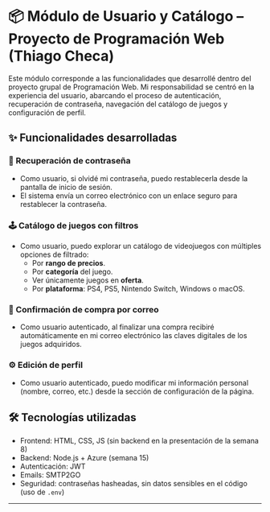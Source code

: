 # 📦 Módulo de Usuario y Catálogo – Proyecto de Programación Web (Thiago Checa)

Este módulo corresponde a las funcionalidades que desarrollé dentro del proyecto grupal de Programación Web. Mi responsabilidad se centró en la experiencia del usuario, abarcando el proceso de autenticación, recuperación de contraseña, navegación del catálogo de juegos y configuración de perfil.

## ✨ Funcionalidades desarrolladas

### 🔐 Recuperación de contraseña

-   Como usuario, si olvidé mi contraseña, puedo restablecerla desde la pantalla de inicio de sesión.
-   El sistema envía un correo electrónico con un enlace seguro para restablecer la contraseña.

### 🕹️ Catálogo de juegos con filtros

-   Como usuario, puedo explorar un catálogo de videojuegos con múltiples opciones de filtrado:
    -   Por **rango de precios**.
    -   Por **categoría** del juego.
    -   Ver únicamente juegos en **oferta**.
    -   Por **plataforma**: PS4, PS5, Nintendo Switch, Windows o macOS.

### 📧 Confirmación de compra por correo

-   Como usuario autenticado, al finalizar una compra recibiré automáticamente en mi correo electrónico las claves digitales de los juegos adquiridos.

### ⚙️ Edición de perfil

-   Como usuario autenticado, puedo modificar mi información personal (nombre, correo, etc.) desde la sección de configuración de la página.

## 🛠️ Tecnologías utilizadas

-   Frontend: HTML, CSS, JS (sin backend en la presentación de la semana 8)
-   Backend: Node.js + Azure (semana 15)
-   Autenticación: JWT
-   Emails: SMTP2GO
-   Seguridad: contraseñas hasheadas, sin datos sensibles en el código (uso de `.env`)

---
